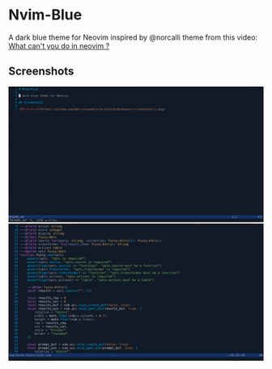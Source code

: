 # Nvim-Blue

A dark blue theme for Neovim inspired by @norcalli theme from this video:
[What can't you do in neovim ?](https://youtu.be/78WrSwEKNuM?si=saiasIaQS6zypwEi)

## Screenshots

![Nvim-Blue](https://github.com/amirrezaask/nvim-blue/blob/main/screenshots/1.png)
![Nvim-Blue](https://github.com/amirrezaask/nvim-blue/blob/main/screenshots/2.png)
